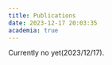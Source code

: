 ```yaml
---
title: Publications
date: 2023-12-17 20:03:35
academia: true
---
```


Currently no yet(2023/12/17).

